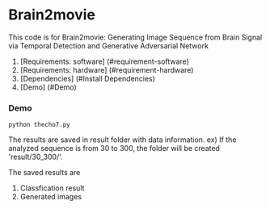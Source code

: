 # Brain2movie
This code is for Brain2movie: Generating Image Sequence from Brain Signal via Temporal Detection and Generative Adversarial Network

1. [Requirements: software] (#requirement-software)
2. [Requirements: hardware] (#requirement-hardware)
3. [Dependencies] (#Install Dependencies)
4. [Demo] (#Demo)

### Demo
```shell
python thecho7.py
```

The results are saved in result folder with data information.
ex) If the analyzed sequence is from 30 to 300, the folder will be created 'result/30_300/'.

The saved results are
1. Classfication result
2. Generated images
